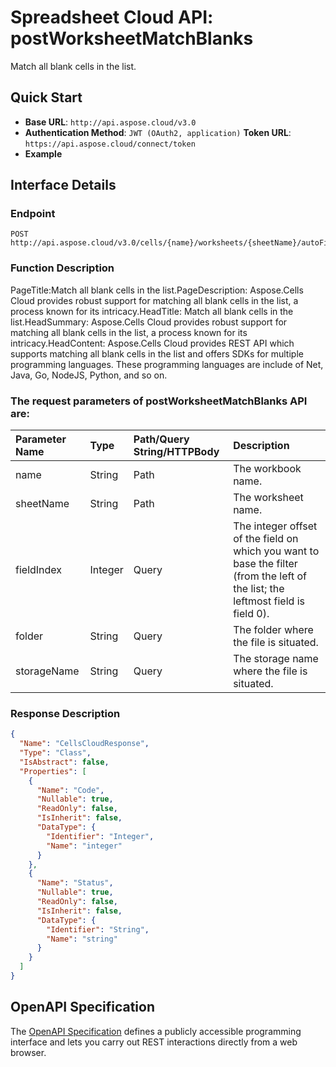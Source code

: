 
# **Spreadsheet Cloud API: postWorksheetMatchBlanks**

Match all blank cells in the list. 


## **Quick Start**

- **Base URL**: `http://api.aspose.cloud/v3.0`
- **Authentication Method**: `JWT (OAuth2, application)`  **Token URL**: `https://api.aspose.cloud/connect/token`
- **Example** 

## **Interface Details**

### **Endpoint** 

```
POST http://api.aspose.cloud/v3.0/cells/{name}/worksheets/{sheetName}/autoFilter/matchBlanks
```
### **Function Description**
PageTitle:Match all blank cells in the list.PageDescription: Aspose.Cells Cloud provides robust support for matching all blank cells in the list, a process known for its intricacy.HeadTitle: Match all blank cells in the list.HeadSummary: Aspose.Cells Cloud provides robust support for matching all blank cells in the list, a process known for its intricacy.HeadContent: Aspose.Cells Cloud provides REST API which supports matching all blank cells in the list and offers SDKs for multiple programming languages. These programming languages are include of Net, Java, Go, NodeJS, Python, and so on.

### The request parameters of **postWorksheetMatchBlanks** API are: 

| Parameter Name | Type | Path/Query String/HTTPBody | Description | 
| :- | :- | :- |:- | 
|name|String|Path|The workbook name.|
|sheetName|String|Path|The worksheet name.|
|fieldIndex|Integer|Query|The integer offset of the field on which you want to base the filter (from the left of the list; the leftmost field is field 0).|
|folder|String|Query|The folder where the file is situated.|
|storageName|String|Query|The storage name where the file is situated.|

### **Response Description**
```json
{
  "Name": "CellsCloudResponse",
  "Type": "Class",
  "IsAbstract": false,
  "Properties": [
    {
      "Name": "Code",
      "Nullable": true,
      "ReadOnly": false,
      "IsInherit": false,
      "DataType": {
        "Identifier": "Integer",
        "Name": "integer"
      }
    },
    {
      "Name": "Status",
      "Nullable": true,
      "ReadOnly": false,
      "IsInherit": false,
      "DataType": {
        "Identifier": "String",
        "Name": "string"
      }
    }
  ]
}
```


## OpenAPI Specification

The [OpenAPI Specification](https://reference.aspose.cloud/cells/#/AutoFilterController/PostWorksheetMatchBlanks) defines a publicly accessible programming interface and lets you carry out REST interactions directly from a web browser.
